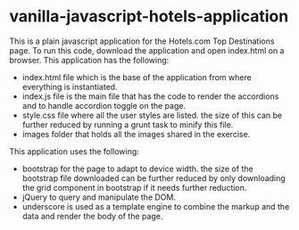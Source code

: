 # vanilla-javascript-hotels-application
This is a plain javascript application for the Hotels.com Top Destinations page.
To run this code, download the application and open index.html on a browser.
This application has the following:
- index.html file which is the base of the application from where everything is instantiated.
- index.js file is the main file that has the code to render the accordions and to handle accordion toggle on the page.
- style.css file where all the user styles are listed. the size of this can be further reduced by running a grunt task to minify this file.
- images folder that holds all the images shared in the exercise.

This application uses the following:
- bootstrap for the page to adapt to device width. the size of the bootstrap file downloaded can be further reduced by only downloading the grid component in bootstrap if it needs further reduction.
- jQuery to query and manipulate the DOM.
- underscore is used as a template engine to combine the markup and the data and render the body of the page.
